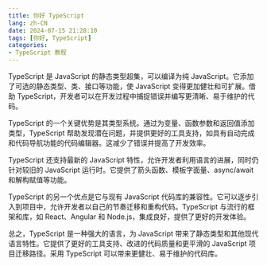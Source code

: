 ```yaml
---
title: 你好 TypeScript
lang: zh-CN
date: 2024-07-15 21:28:10
tags: [你好, TypeScript]
categories:
- TypeScript 教程
---
```


TypeScript 是 JavaScript 的静态类型超集，可以编译为纯 JavaScript。它添加了可选的静态类型、类、接口等功能，使 JavaScript 变得更加健壮和可扩展。借助 TypeScript，开发者可以在开发过程中捕捉错误并编写更清晰、易于维护的代码。

TypeScript 的一个关键优势是其类型系统。通过为变量、函数参数和返回值添加类型，TypeScript 帮助发现潜在问题，并提供更好的工具支持，如具有自动完成和代码导航功能的代码编辑器。这减少了错误并提高了开发效率。

TypeScript 还支持最新的 JavaScript 特性，允许开发者利用语言的进展，同时仍针对较旧的 JavaScript 运行时。它提供了箭头函数、模板字面量、async/await 和解构赋值等功能。

TypeScript 的另一个优点是它与现有 JavaScript 代码库的兼容性。它可以逐步引入到项目中，允许开发者以自己的节奏迁移和重构代码。TypeScript 与流行的框架和库，如 React、Angular 和 Node.js，集成良好，提供了更好的开发体验。

总之，TypeScript 是一种强大的语言，为 JavaScript 带来了静态类型和其他现代语言特性。它提供了更好的工具支持、改进的代码质量和更平滑的 JavaScript 项目迁移路径。采用 TypeScript 可以带来更健壮、易于维护的代码库。
